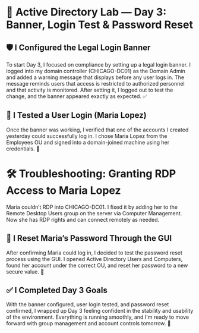 # 🏦 Active Directory Lab — Day 3: Banner, Login Test & Password Reset

## 🛡️ I Configured the Legal Login Banner

To start Day 3, I focused on compliance by setting up a legal login banner. I logged into my domain controller (CHICAGO-DC01) as the Domain Admin and added a warning message that displays before any user logs in. The message reminds users that access is restricted to authorized personnel and that activity is monitored. After setting it, I logged out to test the change, and the banner appeared exactly as expected. ✅

## 👤 I Tested a User Login (Maria Lopez)

Once the banner was working, I verified that one of the accounts I created yesterday could successfully log in. I chose Maria Lopez from the Employees OU and signed into a domain-joined machine using her credentials.  🔐

# 🛠️ Troubleshooting: Granting RDP Access to Maria Lopez

Maria couldn’t RDP into CHICAGO-DC01. I fixed it by adding her to the Remote Desktop Users group on the server via Computer Management. Now she has RDP rights and can connect remotely as needed.


## 🔁 I Reset Maria’s Password Through the GUI

After confirming Maria could log in, I decided to test the password reset process using the GUI. I opened Active Directory Users and Computers, found her account under the correct OU, and reset her password to a new secure value.  🔄

## ✅ I Completed Day 3 Goals

With the banner configured, user login tested, and password reset confirmed, I wrapped up Day 3 feeling confident in the stability and usability of the environment. Everything is running smoothly, and I'm ready to move forward with group management and account controls tomorrow. 💪
